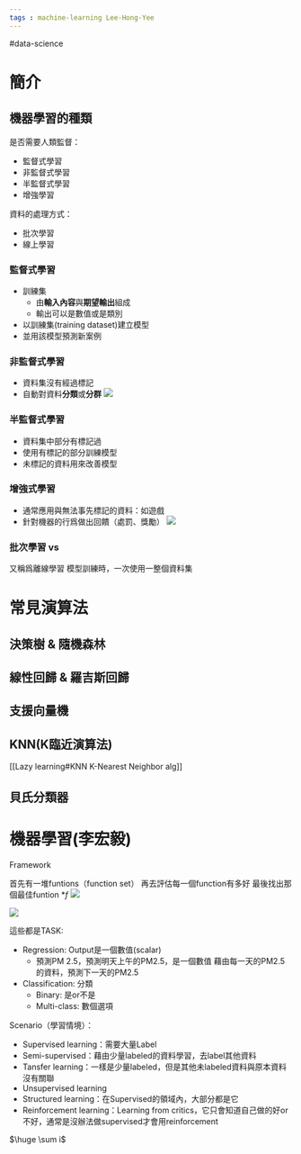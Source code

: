```yaml
---
tags : machine-learning Lee-Hong-Yee
---
```


#data-science

# 簡介
## 機器學習的種類
是否需要人類監督：
* 監督式學習
* 非監督式學習
* 半監督式學習
* 增強學習

資料的處理方式：
* 批次學習
* 線上學習

### 監督式學習
* 訓練集
	* 由**輸入內容**與**期望輸出**組成
	* 輸出可以是數值或是類別
* 以訓練集(training dataset)建立模型
* 並用該模型預測新案例

### 非監督式學習
* 資料集沒有經過標記
* 自動對資料**分類**或**分群**
![](https://i.imgur.com/dgmCteZ.png)


### 半監督式學習
* 資料集中部分有標記過
* 使用有標記的部分訓練模型
* 未標記的資料用來改善模型

### 增強式學習
* 通常應用與無法事先標記的資料：如遊戲
* 針對機器的行爲做出回饋（處罰、獎勵）
![](https://i.imgur.com/EpFqfsZ.png)

### 批次學習 vs 
又稱爲離線學習
模型訓練時，一次使用一整個資料集

# 常見演算法
## 決策樹 & 隨機森林

## 線性回歸 & 羅吉斯回歸

## 支援向量機


## KNN(K臨近演算法)
[[Lazy learning#KNN K-Nearest Neighbor alg]]

## 貝氏分類器

# 機器學習(李宏毅)
Framework

首先有一堆funtions（function set）
再去評估每一個function有多好
最後找出那個最佳funtion $*f$
![](https://i.imgur.com/6WKZZgs.png)

![](https://i.imgur.com/nUE5bdT.png)

這些都是TASK:
* Regression: Output是一個數值(scalar)
   * 預測PM 2.5，預測明天上午的PM2.5，是一個數值
   藉由每一天的PM2.5的資料，預測下一天的PM2.5
* Classification: 分類
	* Binary: 是or不是
	* Multi-class: 數個選項



Scenario（學習情境）：
* Supervised learning：需要大量Label
* Semi-supervised：藉由少量labeled的資料學習，去label其他資料
* Tansfer learning：一樣是少量labeled，但是其他未labeled資料與原本資料沒有關聯
* Unsupervised learning
* Structured learning：在Supervised的領域內，大部分都是它
* Reinforcement learning：Learning from critics，它只會知道自己做的好or不好，通常是沒辦法做supervised才會用reinforcement

$\huge \sum i$


